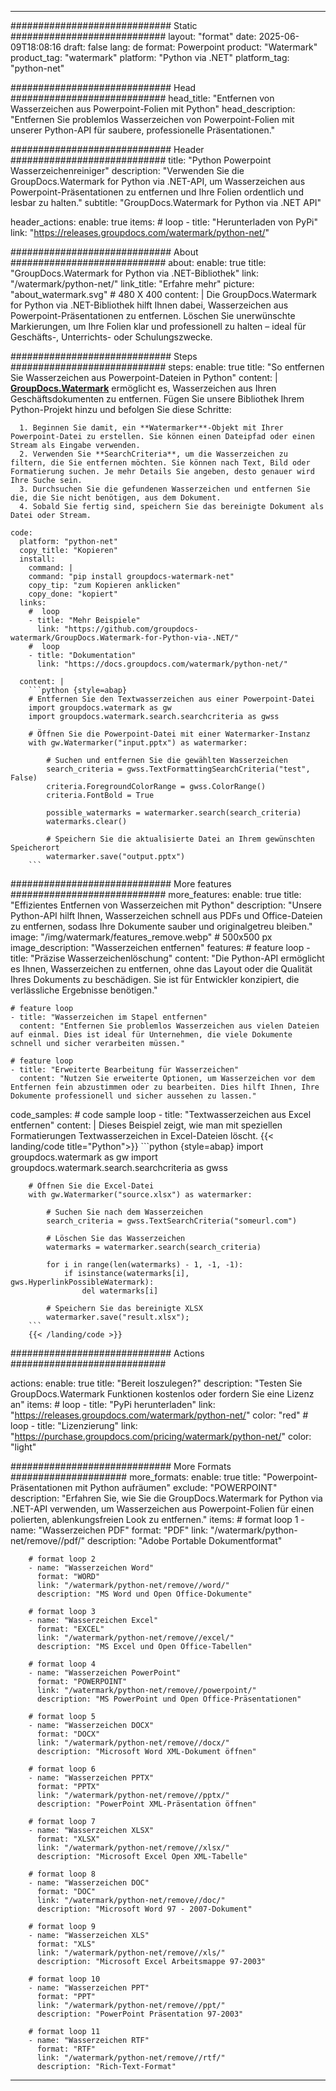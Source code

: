 
---
############################# Static ############################
layout: "format"
date:  2025-06-09T18:08:16
draft: false
lang: de
format: Powerpoint
product: "Watermark"
product_tag: "watermark"
platform: "Python via .NET"
platform_tag: "python-net"

############################# Head ############################
head_title: "Entfernen von Wasserzeichen aus Powerpoint-Folien mit Python"
head_description: "Entfernen Sie problemlos Wasserzeichen von Powerpoint-Folien mit unserer Python-API für saubere, professionelle Präsentationen."

############################# Header ############################
title: "Python Powerpoint Wasserzeichenreiniger" 
description: "Verwenden Sie die GroupDocs.Watermark for Python via .NET-API, um Wasserzeichen aus Powerpoint-Präsentationen zu entfernen und Ihre Folien ordentlich und lesbar zu halten."
subtitle: "GroupDocs.Watermark for Python via .NET API" 

header_actions:
  enable: true
  items:
    #  loop
    - title: "Herunterladen von PyPi"
      link: "https://releases.groupdocs.com/watermark/python-net/"
      
############################# About ############################
about:
    enable: true
    title: "GroupDocs.Watermark for Python via .NET-Bibliothek"
    link: "/watermark/python-net/"
    link_title: "Erfahre mehr"
    picture: "about_watermark.svg" # 480 X 400
    content: |
       Die GroupDocs.Watermark for Python via .NET-Bibliothek hilft Ihnen dabei, Wasserzeichen aus Powerpoint-Präsentationen zu entfernen. Löschen Sie unerwünschte Markierungen, um Ihre Folien klar und professionell zu halten – ideal für Geschäfts-, Unterrichts- oder Schulungszwecke.

############################# Steps ############################
steps:
    enable: true
    title: "So entfernen Sie Wasserzeichen aus Powerpoint-Dateien in Python"
    content: |
      **[GroupDocs.Watermark](https://products.groupdocs.com/watermark/python-net/)** ermöglicht es, Wasserzeichen aus Ihren Geschäftsdokumenten zu entfernen. Fügen Sie unsere Bibliothek Ihrem Python-Projekt hinzu und befolgen Sie diese Schritte:
      
      1. Beginnen Sie damit, ein **Watermarker**-Objekt mit Ihrer Powerpoint-Datei zu erstellen. Sie können einen Dateipfad oder einen Stream als Eingabe verwenden.
      2. Verwenden Sie **SearchCriteria**, um die Wasserzeichen zu filtern, die Sie entfernen möchten. Sie können nach Text, Bild oder Formatierung suchen. Je mehr Details Sie angeben, desto genauer wird Ihre Suche sein.
      3. Durchsuchen Sie die gefundenen Wasserzeichen und entfernen Sie die, die Sie nicht benötigen, aus dem Dokument.
      4. Sobald Sie fertig sind, speichern Sie das bereinigte Dokument als Datei oder Stream.
   
    code:
      platform: "python-net"
      copy_title: "Kopieren"
      install:
        command: |
        command: "pip install groupdocs-watermark-net"
        copy_tip: "zum Kopieren anklicken"
        copy_done: "kopiert"
      links:
        #  loop
        - title: "Mehr Beispiele"
          link: "https://github.com/groupdocs-watermark/GroupDocs.Watermark-for-Python-via-.NET/"
        #  loop
        - title: "Dokumentation"
          link: "https://docs.groupdocs.com/watermark/python-net/"
          
      content: |
        ```python {style=abap}
        # Entfernen Sie den Textwasserzeichen aus einer Powerpoint-Datei
        import groupdocs.watermark as gw
        import groupdocs.watermark.search.searchcriteria as gwss

        # Öffnen Sie die Powerpoint-Datei mit einer Watermarker-Instanz
        with gw.Watermarker("input.pptx") as watermarker:

            # Suchen und entfernen Sie die gewählten Wasserzeichen
            search_criteria = gwss.TextFormattingSearchCriteria("test", False)
            criteria.ForegroundColorRange = gwss.ColorRange()
            criteria.FontBold = True

            possible_watermarks = watermarker.search(search_criteria)
            watermarks.clear()

            # Speichern Sie die aktualisierte Datei an Ihrem gewünschten Speicherort
            watermarker.save("output.pptx")
        ```            

############################# More features ############################
more_features:
  enable: true
  title: "Effizientes Entfernen von Wasserzeichen mit Python"
  description: "Unsere Python-API hilft Ihnen, Wasserzeichen schnell aus PDFs und Office-Dateien zu entfernen, sodass Ihre Dokumente sauber und originalgetreu bleiben."
  image: "/img/watermark/features_remove.webp" # 500x500 px
  image_description: "Wasserzeichen entfernen"
  features:
    # feature loop
    - title: "Präzise Wasserzeichenlöschung"
      content: "Die Python-API ermöglicht es Ihnen, Wasserzeichen zu entfernen, ohne das Layout oder die Qualität Ihres Dokuments zu beschädigen. Sie ist für Entwickler konzipiert, die verlässliche Ergebnisse benötigen."

    # feature loop
    - title: "Wasserzeichen im Stapel entfernen"
      content: "Entfernen Sie problemlos Wasserzeichen aus vielen Dateien auf einmal. Dies ist ideal für Unternehmen, die viele Dokumente schnell und sicher verarbeiten müssen."

    # feature loop
    - title: "Erweiterte Bearbeitung für Wasserzeichen"
      content: "Nutzen Sie erweiterte Optionen, um Wasserzeichen vor dem Entfernen fein abzustimmen oder zu bearbeiten. Dies hilft Ihnen, Ihre Dokumente professionell und sicher aussehen zu lassen."
      
  code_samples:
    # code sample loop
    - title: "Textwasserzeichen aus Excel entfernen"
      content: |
        Dieses Beispiel zeigt, wie man mit speziellen Formatierungen Textwasserzeichen in Excel-Dateien löscht.
        {{< landing/code title="Python">}}
        ```python {style=abap}
        import groupdocs.watermark as gw
        import groupdocs.watermark.search.searchcriteria as gwss

        # Öffnen Sie die Excel-Datei
        with gw.Watermarker("source.xlsx") as watermarker:

            # Suchen Sie nach dem Wasserzeichen
            search_criteria = gwss.TextSearchCriteria("someurl.com")

            # Löschen Sie das Wasserzeichen
            watermarks = watermarker.search(search_criteria)

            for i in range(len(watermarks) - 1, -1, -1):
                if isinstance(watermarks[i], gws.HyperlinkPossibleWatermark):
                    del watermarks[i]

            # Speichern Sie das bereinigte XLSX
            watermarker.save("result.xlsx");
        ```
        {{< /landing/code >}}


############################# Actions ############################

actions:
  enable: true
  title: "Bereit loszulegen?"
  description: "Testen Sie GroupDocs.Watermark Funktionen kostenlos oder fordern Sie eine Lizenz an"
  items:
    #  loop
    - title: "PyPi herunterladen"
      link: "https://releases.groupdocs.com/watermark/python-net/"
      color: "red"
        #  loop
    - title: "Lizenzierung"
      link: "https://purchase.groupdocs.com/pricing/watermark/python-net/"
      color: "light"


############################# More Formats #####################
more_formats:
    enable: true
    title: "Powerpoint-Präsentationen mit Python aufräumen"
    exclude: "POWERPOINT"
    description: "Erfahren Sie, wie Sie die GroupDocs.Watermark for Python via .NET-API verwenden, um Wasserzeichen aus Powerpoint-Folien für einen polierten, ablenkungsfreien Look zu entfernen."
    items: 
        # format loop 1
        - name: "Wasserzeichen PDF"
          format: "PDF"
          link: "/watermark/python-net/remove//pdf/"
          description: "Adobe Portable Dokumentformat"

        # format loop 2
        - name: "Wasserzeichen Word"
          format: "WORD"
          link: "/watermark/python-net/remove//word/"
          description: "MS Word und Open Office-Dokumente"
          
        # format loop 3
        - name: "Wasserzeichen Excel"
          format: "EXCEL"
          link: "/watermark/python-net/remove//excel/"
          description: "MS Excel und Open Office-Tabellen"

        # format loop 4
        - name: "Wasserzeichen PowerPoint"
          format: "POWERPOINT"
          link: "/watermark/python-net/remove//powerpoint/"
          description: "MS PowerPoint und Open Office-Präsentationen"

        # format loop 5
        - name: "Wasserzeichen DOCX"
          format: "DOCX"
          link: "/watermark/python-net/remove//docx/"
          description: "Microsoft Word XML-Dokument öffnen"
          
        # format loop 6
        - name: "Wasserzeichen PPTX"
          format: "PPTX"
          link: "/watermark/python-net/remove//pptx/"
          description: "PowerPoint XML-Präsentation öffnen"
          
        # format loop 7
        - name: "Wasserzeichen XLSX"
          format: "XLSX"
          link: "/watermark/python-net/remove//xlsx/"
          description: "Microsoft Excel Open XML-Tabelle"

        # format loop 8
        - name: "Wasserzeichen DOC"
          format: "DOC"
          link: "/watermark/python-net/remove//doc/"
          description: "Microsoft Word 97 - 2007-Dokument"

        # format loop 9
        - name: "Wasserzeichen XLS"
          format: "XLS"
          link: "/watermark/python-net/remove//xls/"
          description: "Microsoft Excel Arbeitsmappe 97-2003"

        # format loop 10
        - name: "Wasserzeichen PPT"
          format: "PPT"
          link: "/watermark/python-net/remove//ppt/"
          description: "PowerPoint Präsentation 97-2003"

        # format loop 11
        - name: "Wasserzeichen RTF"
          format: "RTF"
          link: "/watermark/python-net/remove//rtf/"
          description: "Rich-Text-Format"

---